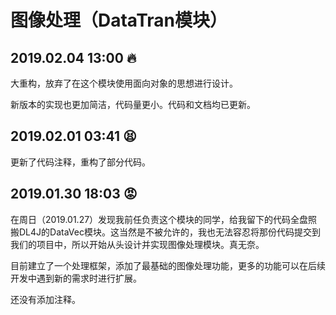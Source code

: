 # 图像处理（DataTran模块）
## 2019.02.04 13:00 :fire:
大重构，放弃了在这个模块使用面向对象的思想进行设计。

新版本的实现也更加简洁，代码量更小。代码和文档均已更新。
## 2019.02.01 03:41 😫

更新了代码注释，重构了部分代码。

## 2019.01.30 18:03 :rage:

在周日（2019.01.27）发现我前任负责这个模块的同学，给我留下的代码全盘照搬DL4J的DataVec模块。这当然是不被允许的，我也无法容忍将那份代码提交到我们的项目中，所以开始从头设计并实现图像处理模块。真无奈。

目前建立了一个处理框架，添加了最基础的图像处理功能，更多的功能可以在后续开发中遇到新的需求时进行扩展。

还没有添加注释。

